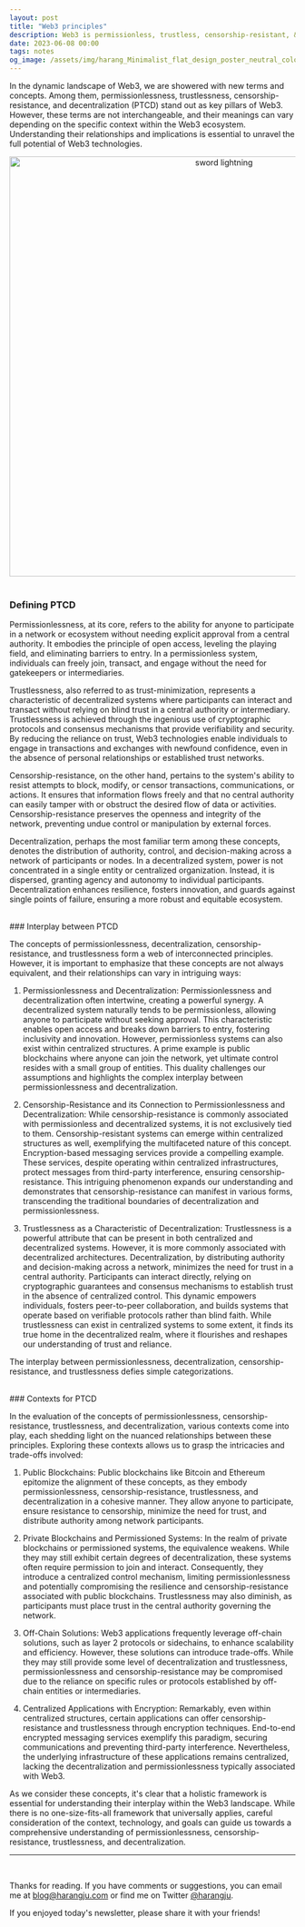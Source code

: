 ```yaml
---
layout: post
title: "Web3 principles"
description: Web3 is permissionless, trustless, censorship-resistant, & decentralized. But what does that mean?
date: 2023-06-08 00:00
tags: notes
og_image: /assets/img/harang_Minimalist_flat_design_poster_neutral_colors_web3_permis_56eeb946-c6db-4d0b-be27-d8c347bdec48.png
---
```


In the dynamic landscape of Web3, we are showered with new terms and concepts. Among them, permissionlessness, trustlessness, censorship-resistance, and decentralization (PTCD) stand out as key pillars of Web3. However, these terms are not interchangeable, and their meanings can vary depending on the specific context within the Web3 ecosystem. Understanding their relationships and implications is essential to unravel the full potential of Web3 technologies.

<div class="ml-embedded ml-lightmode" data-form="TFLxAH"></div>
<div class="ml-embedded ml-darkmode" data-form="g66UhP"></div>

<center>
<img src="/assets/img/harang_Minimalist_flat_design_poster_neutral_colors_web3_permis_56eeb946-c6db-4d0b-be27-d8c347bdec48.png" alt="sword lightning" width=740>
</center>
<br/>

### Defining PTCD

Permissionlessness, at its core, refers to the ability for anyone to participate in a network or ecosystem without needing explicit approval from a central authority. It embodies the principle of open access, leveling the playing field, and eliminating barriers to entry. In a permissionless system, individuals can freely join, transact, and engage without the need for gatekeepers or intermediaries.

Trustlessness, also referred to as trust-minimization, represents a characteristic of decentralized systems where participants can interact and transact without relying on blind trust in a central authority or intermediary. Trustlessness is achieved through the ingenious use of cryptographic protocols and consensus mechanisms that provide verifiability and security. By reducing the reliance on trust, Web3 technologies enable individuals to engage in transactions and exchanges with newfound confidence, even in the absence of personal relationships or established trust networks.

Censorship-resistance, on the other hand, pertains to the system's ability to resist attempts to block, modify, or censor transactions, communications, or actions. It ensures that information flows freely and that no central authority can easily tamper with or obstruct the desired flow of data or activities. Censorship-resistance preserves the openness and integrity of the network, preventing undue control or manipulation by external forces.

Decentralization, perhaps the most familiar term among these concepts, denotes the distribution of authority, control, and decision-making across a network of participants or nodes. In a decentralized system, power is not concentrated in a single entity or centralized organization. Instead, it is dispersed, granting agency and autonomy to individual participants. Decentralization enhances resilience, fosters innovation, and guards against single points of failure, ensuring a more robust and equitable ecosystem.

<br/>
### Interplay between PTCD

The concepts of permissionlessness, decentralization, censorship-resistance, and trustlessness form a web of interconnected principles. However, it is important to emphasize that these concepts are not always equivalent, and their relationships can vary in intriguing ways:

1. Permissionlessness and Decentralization: Permissionlessness and decentralization often intertwine, creating a powerful synergy. A decentralized system naturally tends to be permissionless, allowing anyone to participate without seeking approval. This characteristic enables open access and breaks down barriers to entry, fostering inclusivity and innovation. However, permissionless systems can also exist within centralized structures. A prime example is public blockchains where anyone can join the network, yet ultimate control resides with a small group of entities. This duality challenges our assumptions and highlights the complex interplay between permissionlessness and decentralization.
   <br/>

2. Censorship-Resistance and its Connection to Permissionlessness and Decentralization: While censorship-resistance is commonly associated with permissionless and decentralized systems, it is not exclusively tied to them. Censorship-resistant systems can emerge within centralized structures as well, exemplifying the multifaceted nature of this concept. Encryption-based messaging services provide a compelling example. These services, despite operating within centralized infrastructures, protect messages from third-party interference, ensuring censorship-resistance. This intriguing phenomenon expands our understanding and demonstrates that censorship-resistance can manifest in various forms, transcending the traditional boundaries of decentralization and permissionlessness.
   <br/>

3. Trustlessness as a Characteristic of Decentralization: Trustlessness is a powerful attribute that can be present in both centralized and decentralized systems. However, it is more commonly associated with decentralized architectures. Decentralization, by distributing authority and decision-making across a network, minimizes the need for trust in a central authority. Participants can interact directly, relying on cryptographic guarantees and consensus mechanisms to establish trust in the absence of centralized control. This dynamic empowers individuals, fosters peer-to-peer collaboration, and builds systems that operate based on verifiable protocols rather than blind faith. While trustlessness can exist in centralized systems to some extent, it finds its true home in the decentralized realm, where it flourishes and reshapes our understanding of trust and reliance.

The interplay between permissionlessness, decentralization, censorship-resistance, and trustlessness defies simple categorizations.

<br/>
### Contexts for PTCD

In the evaluation of the concepts of permissionlessness, censorship-resistance, trustlessness, and decentralization, various contexts come into play, each shedding light on the nuanced relationships between these principles. Exploring these contexts allows us to grasp the intricacies and trade-offs involved:

1. Public Blockchains: Public blockchains like Bitcoin and Ethereum epitomize the alignment of these concepts, as they embody permissionlessness, censorship-resistance, trustlessness, and decentralization in a cohesive manner. They allow anyone to participate, ensure resistance to censorship, minimize the need for trust, and distribute authority among network participants.
   <br/>

2. Private Blockchains and Permissioned Systems: In the realm of private blockchains or permissioned systems, the equivalence weakens. While they may still exhibit certain degrees of decentralization, these systems often require permission to join and interact. Consequently, they introduce a centralized control mechanism, limiting permissionlessness and potentially compromising the resilience and censorship-resistance associated with public blockchains. Trustlessness may also diminish, as participants must place trust in the central authority governing the network.
   <br/>

3. Off-Chain Solutions: Web3 applications frequently leverage off-chain solutions, such as layer 2 protocols or sidechains, to enhance scalability and efficiency. However, these solutions can introduce trade-offs. While they may still provide some level of decentralization and trustlessness, permissionlessness and censorship-resistance may be compromised due to the reliance on specific rules or protocols established by off-chain entities or intermediaries.
   <br/>

4. Centralized Applications with Encryption: Remarkably, even within centralized structures, certain applications can offer censorship-resistance and trustlessness through encryption techniques. End-to-end encrypted messaging services exemplify this paradigm, securing communications and preventing third-party interference. Nevertheless, the underlying infrastructure of these applications remains centralized, lacking the decentralization and permissionlessness typically associated with Web3.

As we consider these concepts, it's clear that a holistic framework is essential for understanding their interplay within the Web3 landscape. While there is no one-size-fits-all framework that universally applies, careful consideration of the context, technology, and goals can guide us towards a comprehensive understanding of permissionlessness, censorship-resistance, trustlessness, and decentralization.

---

<br/>

Thanks for reading. If you have comments or suggestions, you can email me at [blog@harangju.com](mailto:blog@harangju.com) or find me on Twitter [@harangju](https://twitter.com/harangju).

If you enjoyed today's newsletter, please share it with your friends!

<div class="ml-embedded ml-lightmode" data-form="TFLxAH"></div>
<div class="ml-embedded ml-darkmode" data-form="g66UhP"></div>
